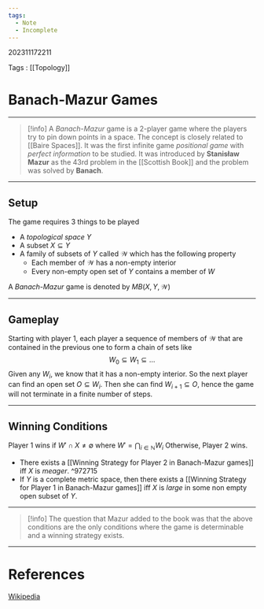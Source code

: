 ```yaml
---
tags:
  - Note
  - Incomplete
---
```

202311172211

Tags : [[Topology]]
# Banach-Mazur Games
---
>[!info] 
>A *Banach-Mazur* game is a 2-player game where the players try to pin down points in a space. The concept is closely related to [[Baire Spaces]].
>It was the first infinite game *positional game* with *perfect information* to be studied.
>It was introduced by **Stanisław Mazur** as the 43rd problem in the [[Scottish Book]] and the problem was solved by **Banach**.

---
## Setup
The game requires 3 things to be played
- A *topological space* $Y$
- A subset $X\subseteq Y$
- A family of subsets of $Y$ called $\mathcal W$ which has the following property
	- Each member of $\mathcal W$ has a non-empty interior
	- Every non-empty open set of $Y$ contains a member of $W$

A *Banach-Mazur* game is denoted by $MB(X,Y,\mathcal W)$

---
## Gameplay
Starting with player 1, each player a sequence of members of $\mathcal W$ that are contained in the previous one to form a chain of sets like 
$$
W_{0}\subseteq W_{1} \subseteq\dots
$$
Given any $W_i$, we know that it has a non-empty interior. So the next player can find an open set $O\subseteq W_i$. Then she can find $W_{i+1}\subseteq O$, hence the game will not terminate in a finite number of steps.

---
## Winning Conditions
Player 1 wins if $W' \cap X\ne\emptyset$ where $W' = \bigcap_{i\in\mathbb N}W_i$ 
Otherwise, Player 2 wins.

- There exists a [[Winning Strategy for Player 2 in Banach-Mazur games]] iff $X$ is *meager*. ^972715
- If $Y$ is a complete metric space, then there exists a [[Winning Strategy for Player 1 in Banach-Mazur games]] iff $X$ is *large* in some non empty open subset of $Y$.
---
>[!info] 
>The question that Mazur added to the book was that the above conditions are the only conditions where the game is determinable and a winning strategy exists.


---
# References
[Wikipedia](https://en.wikipedia.org/wiki/Banach%E2%80%93Mazur_game?useskin=vector) 